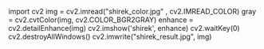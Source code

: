 import cv2
img = cv2.imread("shirek_color.jpg"   , cv2.IMREAD_COLOR)
gray = cv2.cvtColor(img, cv2.COLOR_BGR2GRAY)
enhance = cv2.detailEnhance(img)
cv2.imshow('shirek', enhance)
cv2.waitKey(0)
cv2.destroyAllWindows()
cv2.imwrite("shirek_result.jpg", img)
